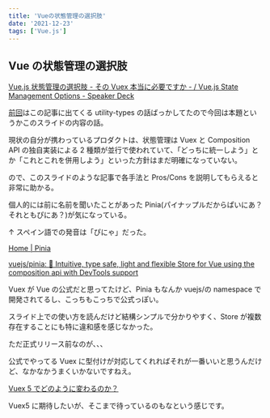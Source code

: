 ```yaml
---
title: 'Vueの状態管理の選択肢'
date: '2021-12-23'
tags: ['Vue.js']
---
```


## Vue の状態管理の選択肢

[Vue\.js 状態管理の選択肢 \- その Vuex 本当に必要ですか \- / Vue\.js State Management Options \- Speaker Deck](https://speakerdeck.com/kawamataryo/vue-dot-js-state-management-options)

[前回](/posts/2021-12-22/)はこの記事に出てくる utility-types の話ばっかしてたので今回は本題というかこのスライドの内容の話。

現状の自分が携わっているプロダクトは、状態管理は Vuex と Composition API の独自実装による 2 種類が並行で使われていて、「どっちに統一しよう」とか「これとこれを併用しよう」といった方針はまだ明確になっていない。

ので、このスライドのような記事で各手法と Pros/Cons を説明してもらえると非常に助かる。

個人的には前に名前を聞いたことがあった Pinia(パイナップルだからぱいにあ？それともぴにあ？)が気になっている。

↑ スペイン語での発音は「ぴにゃ」だった。

[Home \| Pinia](https://pinia.vuejs.org/)

[vuejs/pinia: 🍍 Intuitive, type safe, light and flexible Store for Vue using the composition api with DevTools support](https://github.com/vuejs/pinia)

Vuex が Vue の公式だと思ってたけど、Pinia もなんか vuejs/の namespace で開発されてるし、こっちもこっちで公式っぽい。

スライド上での使い方を読んだけど結構シンプルで分かりやすく、Store が複数存在することにも特に違和感を感じなかった。

ただ正式リリース前なのが、、、

公式でやってる Vuex に型付けが対応してくれればそれが一番いいと思うんだけど、なかなかうまくいかないですねえ。

[Vuex 5 でどのように変わるのか？](https://zenn.dev/azukiazusa/articles/38e9f804474668)

Vuex5 に期待したいが、そこまで待っているのもなという感じです。
